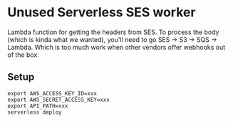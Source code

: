 # Unused Serverless SES worker

Lambda function for getting the headers from SES. To process the body (which is kinda what we wanted), you'll need to go SES → S3 → SQS → Lambda. Which is too much work when other vendors offer webhooks out of the box. 
 
## Setup
```
export AWS_ACCESS_KEY_ID=xxx
export AWS_SECRET_ACCESS_KEY=xxx
export API_PATH=xxx
serverless deploy
```
